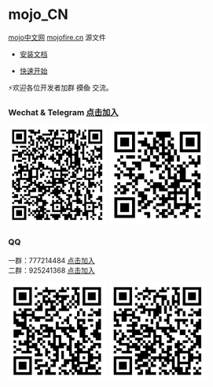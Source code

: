 # mojo_CN


[mojo中文网](https://mojofire.cn) [mojofire.cn](https://mojofire.cn) 源文件



- [安装文档](https://www.mojofire.cn/docs/install.html)

- [快速开始](https://www.mojofire.cn/docs/start.html)



⚡欢迎各位开发者加群 ~~摸鱼~~ 交流。



### Wechat     &    Telegram  [点击加入](https://t.me/Mojo_CN)
<div id="wechat">
<img height="200" width="200" src="/img/wechat.png"/>
<img height="200" width="200" src="/img/Telegram.png"/>
</div>

### QQ
一群：777214484         [点击加入](https://qm.qq.com/q/nn0pFzgIRG)   
二群：925241368         [点击加入](https://qm.qq.com/q/IgJFnFPDGy)
<div id="qq">
<img height="200" width="200" src="/img/qq.png"/>   
<img height="200" width="200" src="/img/qq2.png"/>
</div>

